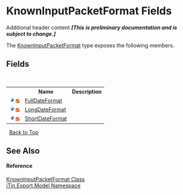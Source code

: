 # KnownInputPacketFormat Fields
Additional header content _**\[This is preliminary documentation and is subject to change.\]**_

The <a href="ba5deaec-85da-be90-06b3-9837b8baf5e4">KnownInputPacketFormat</a> type exposes the following members.


## Fields
&nbsp;<table><tr><th></th><th>Name</th><th>Description</th></tr><tr><td>![Public field](media/pubfield.gif "Public field")![Static member](media/static.gif "Static member")</td><td><a href="826ab5cf-0943-bf42-a19b-a216becf28ab">FullDateFormat</a></td><td /></tr><tr><td>![Public field](media/pubfield.gif "Public field")![Static member](media/static.gif "Static member")</td><td><a href="f8df966b-9c04-22a2-214d-ffe38ed6be48">LongDateFormat</a></td><td /></tr><tr><td>![Public field](media/pubfield.gif "Public field")![Static member](media/static.gif "Static member")</td><td><a href="5a99d548-4d66-7855-ff0e-1303d5b21126">ShortDateFormat</a></td><td /></tr></table>&nbsp;
<a href="#knowninputpacketformat-fields">Back to Top</a>

## See Also


#### Reference
<a href="ba5deaec-85da-be90-06b3-9837b8baf5e4">KnownInputPacketFormat Class</a><br /><a href="ef57ffcc-e95e-b212-5a46-9aa6f5a3511f">iTin.Export.Model Namespace</a><br />